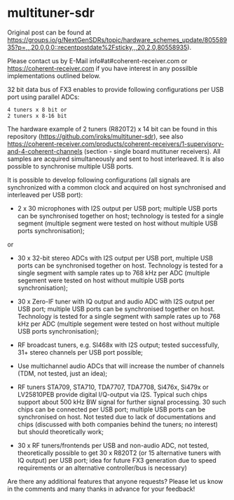 # multituner-sdr

Original post can be found at https://groups.io/g/NextGenSDRs/topic/hardware_schemes_update/80558935?p=,,,20,0,0,0::recentpostdate%2Fsticky,,,20,2,0,80558935).

Please contact us by E-Mail info#at#coherent-receiver.com or https://coherent-receiver.com if you have interest in any possilble implementations outlined below.

32 bit data bus of FX3 enables to provide following configurations per USB port using parallel ADCs:

    4 tuners x 8 bit or
    2 tuners x 8-16 bit

The hardware example of 2 tuners (R820T2) x 14 bit can be found in this repository (https://github.com/iroks/multituner-sdr), see also https://coherent-receiver.com/products/coherent-receivers/1-supervisory-and-4-coherent-channels (section - single board mutituner receivers). All samples are acquired simultaneously and sent to host interleaved. It is also possible to synchronise multiple USB ports.

It is possible to develop following configurations (all signals are synchronized with a common clock and acquired on host synchronised and interleaved per USB port):

- 2 x 30 microphones with I2S output per USB port; multiple USB ports can be synchronised together on host; technology is tested for a single segment (multiple segment were tested on host without multiple USB ports synchronisation);

or

- 30 x 32-bit stereo ADCs with I2S output per USB port, multiple USB ports can be synchronised together on host. Technology is tested for a single segment with sample rates up to 768 kHz per ADC (multiple segement were tested on host without multiple USB ports synchronisation);

- 30 x Zero-IF tuner with IQ output and audio ADC with I2S output per USB port; multiple USB ports can be synchronised together on host. Technology is tested for a single segment with sample rates up to 768 kHz per ADC (multiple segement were tested on host without multiple USB ports synchronisation);   
    
- RF broadcast tuners, e.g. SI468x with I2S output; tested successfully, 31+ stereo channels per USB port possible; 

- Use multichannel audio ADCs that will increase the number of channels (TDM, not tested, just an idea);

- RF tuners STA709, STA710, TDA7707, TDA7708, Si476x, Si479x or LV25810PEB provide digital I/Q-output via I2S. Typical such chips support about 500 kHz BW signal for further signal processing. 30 such chips can be connected per USB port; multiple USB ports can be synchronised on host. Not tested due to lack of documentations and chips (discussed with both companies behind the tuners; no interest) but should theoretically work;

- 30 x RF tuners/frontends per USB and non-audio ADC, not tested, theoretically possible to get 30 x R820T2 (or 15 alternative tuners with IQ output) per USB port; idea for future FX3 generation due to speed requirements or an alternative controller/bus is necessary)
    
Are there any additional features that anyone requests? Please let us know in the comments and many thanks in advance for your feedback!
